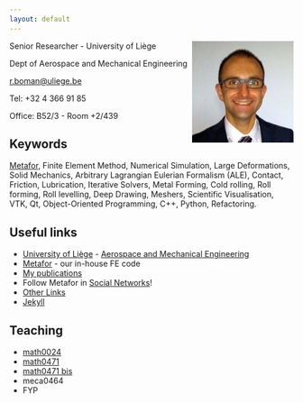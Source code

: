 ```yaml
---
layout: default
---
```


<img src="romain_boman.jpg" alt="Me" style="float:right;height:180px;" />

Senior Researcher - University of Liège 

Dept of Aerospace and Mechanical Engineering

r.boman@uliege.be

Tel: +32 4 366 91 85

Office: B52/3 - Room +2/439

## Keywords

[Metafor](metafor), 
Finite Element Method, 
Numerical Simulation, 
Large Deformations,
Solid Mechanics, 
Arbitrary Lagrangian Eulerian Formalism (ALE), 
Contact, 
Friction, 
Lubrication, 
Iterative Solvers, 
Metal Forming,
Cold rolling, 
Roll forming, 
Roll levelling, 
Deep Drawing, 
Meshers, 
Scientific Visualisation, 
VTK, 
Qt, 
Object-Oriented Programming, 
C++, 
Python, 
Refactoring.

## Useful links
* [University of Liège](https://www.uliege.be/) - [Aerospace and Mechanical Engineering](http://www.am.uliege.be/)
* [Metafor](http://metafor.ltas.ulg.ac.be/) - our in-house FE code
* [My publications](https://orbi.uliege.be/simple-search?query=%28%28uid%3Au180139%29%29&amp;title=+&amp;sort_by0=1&amp;order0=DESC&amp;sort_by1=3&amp;order1=ASC&amp;sort_by2=2&amp;order2=ASC)
* Follow Metafor in [Social Networks](https://www.facebook.com/metafor.ulg/)!
* [Other Links](links)
* [Jekyll](jekyll)

## Teaching
* [math0024](class_math0024)
* [math0471](class_math0471)
* [math0471 bis](math0471)
* meca0464
* FYP

<!--
{% for repository in site.github.public_repositories %}
  * [{{ repository.name }}]({{ repository.html_url }})
{% endfor %}
-->

